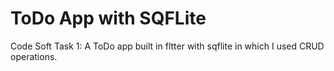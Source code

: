 # ToDo App with SQFLite
Code Soft Task 1: A ToDo app built in fltter with sqflite in which I used CRUD operations.
